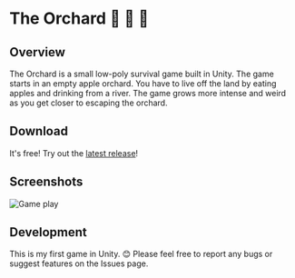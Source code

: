 # The Orchard :deciduous_tree: :apple: :apple:
## Overview
The Orchard is a small low-poly survival game built in Unity. The game starts in an empty apple orchard.
You have to live off the land by eating apples and drinking from a river. 
The game grows more intense and weird as you get closer to escaping the orchard.

## Download
It's free! Try out the [latest release](https://github.com/clabe45/the-orchard/releases/latest)!

## Screenshots
![Game play](Screenshots/2018-07-05.png)

## Development
This is my first game in Unity. :blush:
Please feel free to report any bugs or suggest features on the Issues page.
